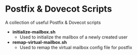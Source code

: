# Postfix & Dovecot Scripts

A collection of useful Postfix & Dovecot scripts

* **initialize-mailbox.sh**
    * Used to initialize the mailbox of a newly created user
* **remap-virtual-mailbox.sh**
    * Used to remap the virtual mailbox config file for postfix




